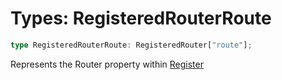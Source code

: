 # Types: RegisteredRouterRoute

```ts
type RegisteredRouterRoute: RegisteredRouter["route"];
```

Represents the Router property within [Register](../interfaces/Register.md)
